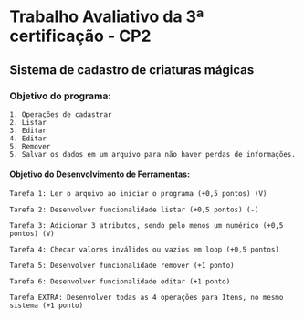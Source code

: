 # Trabalho Avaliativo da 3ª certificação - CP2

## Sistema de cadastro de criaturas mágicas

### Objetivo do programa:
    1. Operações de cadastrar
    2. Listar
    3. Editar
    4. Editar
    5. Remover
    5. Salvar os dados em um arquivo para não haver perdas de informações.
#### Objetivo do Desenvolvimento de Ferramentas:
    Tarefa 1: Ler o arquivo ao iniciar o programa (+0,5 pontos) (V)

    Tarefa 2: Desenvolver funcionalidade listar (+0,5 pontos) (-)

    Tarefa 3: Adicionar 3 atributos, sendo pelo menos um numérico (+0,5 pontos) (V)

    Tarefa 4: Checar valores inválidos ou vazios em loop (+0,5 pontos) 

    Tarefa 5: Desenvolver funcionalidade remover (+1 ponto) 

    Tarefa 6: Desenvolver funcionalidade editar (+1 ponto)

    Tarefa EXTRA: Desenvolver todas as 4 operações para Itens, no mesmo sistema (+1 ponto)
